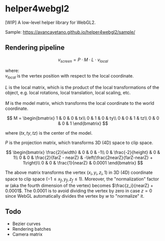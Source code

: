 # helper4webgl2
[WIP] A low-level helper library for WebGL2.

Sample: https://avancayetano.github.io/helper4webgl2/sample/

## Rendering pipeline
$$ v_{screen} = P \cdot M \cdot L \cdot v_{local} $$

where: <br/>
$v_{local}$ is the vertex position with respect to the local coordinate. <br/><br/>
$L$ is the local matrix, which is the product of the local transformations of the object, e.g. local rotations, local translation, local scaling, etc. <br/><br/>
$M$ is the model matrix, which transforms the local coordinate to the world coordinate. <br/>

$$ 
  M = 
  \begin{bmatrix}
    1 & 0 & 0 & tx\\
    0 & 1 & 0 & ty\\
    0 & 0 & 1 & tz\\
    0 & 0 & 0 & 1
  \end{bmatrix}
$$

where $(tx, ty, tz)$ is the center of the model. <br/>

$P$ is the projection matrix, which transforms 3D (4D) space to clip space.

$$
  \begin{bmatrix}
    \frac{2}{width} & 0 & 0 & -1\\
    0 & \frac{-2}{height} & 0 & 1\\
    0 & 0 & \frac{2}{farZ - nearZ} & -\left(\frac{2nearZ}{farZ-nearZ} + 1\right)\\
    0 & 0 & \frac{1}{nearZ} & 0.0001
  \end{bmatrix}
$$

The above matrix transforms the vertex $(x_i, y_i, z_i, 1)$ in 3D (4D) coordinate space to clip space $(-1 \leq x_f, y_f, z_f \leq 1)$. Moreover, the "normalization" factor $w$ (aka the fourth dimension of the vertex) becomes $\frac{z_i}{nearZ} + 0.0001$. The 0.0001 is to avoid dividing the vertex by zero in case $z = 0$ since WebGL automatically divides the vertex by $w$ to "normalize" it.


## Todo
* Bezier curves
* Rendering batches
* Camera matrix



